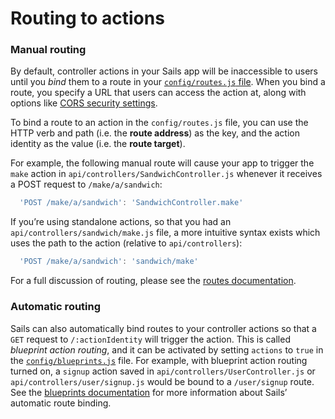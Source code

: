 # Routing to actions

### Manual routing

By default, controller actions in your Sails app will be inaccessible to users until you _bind_ them to a route in your [`config/routes.js` file](https://sailsjs.com/documentation/reference/configuration/sails-config-routes).  When you bind a route, you specify a URL that users can access the action at, along with options like [CORS security settings](https://sailsjs.com/documentation/concepts/security/cors#?configuring-cors-for-individual-routes).

To bind a route to an action in the `config/routes.js` file, you can use the HTTP verb and path (i.e. the **route address**) as the key, and the action identity as the value (i.e. the **route target**).

For example, the following manual route will cause your app to trigger the `make` action in `api/controllers/SandwichController.js` whenever it receives a POST request to `/make/a/sandwich`:

```js
  'POST /make/a/sandwich': 'SandwichController.make'
```

If you&rsquo;re using standalone actions, so that you had an `api/controllers/sandwich/make.js` file, a more intuitive syntax exists which uses the path to the action (relative to `api/controllers`):

```js
  'POST /make/a/sandwich': 'sandwich/make'
```

For a full discussion of routing, please see the [routes documentation](https://sailsjs.com/documentation/concepts/Routes).

### Automatic routing

Sails can also automatically bind routes to your controller actions so that a `GET` request to `/:actionIdentity` will trigger the action.  This is called _blueprint action routing_, and it can be activated by setting `actions` to `true` in the [`config/blueprints.js`](https://sailsjs.com/documentation/reference/configuration/sails-config-blueprints) file.  For example, with blueprint action routing turned on, a `signup` action saved in `api/controllers/UserController.js` or `api/controllers/user/signup.js` would be bound to a `/user/signup` route.  See the [blueprints documentation](https://sailsjs.com/documentation/reference/blueprint-api) for more information about Sails&rsquo; automatic route binding.


<docmeta name="displayName" value="Routing to actions">
